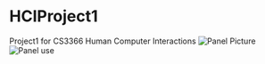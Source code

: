 # HCIProject1
Project1 for CS3366 Human Computer Interactions
![Panel Picture](/HCIProject1/assets/PanelPicture.jpg)
![Panel use](https://github.com/HAKingDesign/hakingdesign.github.io/blob/main/docs/assets/HCIProject/ElevatorPanal.gif)
